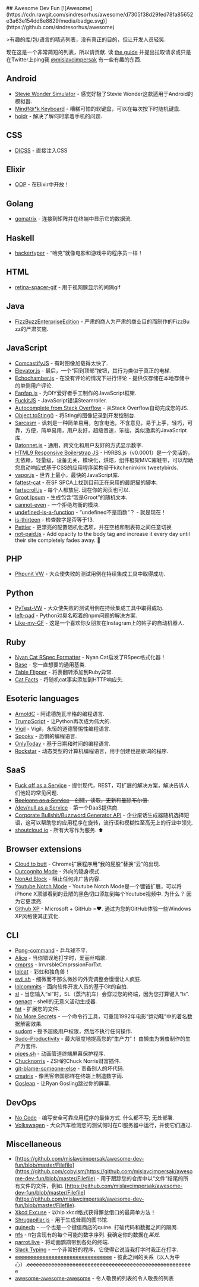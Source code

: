 <div class="github-widget" data-repo="mislavcimpersak/awesome-dev-fun"></div>
## Awesome Dev Fun [![Awesome](https://cdn.rawgit.com/sindresorhus/awesome/d7305f38d29fed78fa85652e3a63e154dd8e8829/media/badge.svg)](https://github.com/sindresorhus/awesome)

&gt;有趣的库/包/语言的精选列表，没有真正的目的，但让开发人员轻笑.

 现在这是一个非常简短的列表，所以请贡献.  读 [the guide](https://github.com/mislavcimpersak/awesome-dev-fun/blob/master/CONTRIBUTING.md) 并提出拉取请求或只是在Twitter上ping我 [@mislavcimpersak](https://twitter.com/mislavcimpersak) 有一些有趣的东西.





## Android

- [Stevie Wonder Simulator](https://play.google.com/store/apps/details?id=erseco.soft.stevie.wonder.simulator) - 感觉好极了Stevie Wonder这款适用于Android的模拟器.
- [Mindf@*k Keyboard](https://github.com/terriblehackskeyboard/keyboard) - 糟糕可怕的软键盘，可以在每次按下时随机键盘.
- [holdr](https://github.com/starakaj/holdr) - 解决了解何时拿着手机的问题.


## CSS

- [DICSS](https://github.com/letsgetrandy/DICSS) - 直接注入CSS


## Elixir
- [OOP](https://github.com/wojtekmach/oop) - 在Elixir中开放！


## Golang
- [gomatrix](https://github.com/GeertJohan/gomatrix) - 连接到矩阵并在终端中显示它的数据流.


## Haskell
- [hackertyper](https://github.com/fgaz/hackertyper) - “哈克”就像电影和游戏中的程序员一样！


## HTML
- [retina-spacer-gif](https://github.com/ao5357/retina-spacer-gif) - 用于视网膜显示的间隔gif


## Java

- [FizzBuzzEnterpriseEdition](https://github.com/EnterpriseQualityCoding/FizzBuzzEnterpriseEdition) - 严肃的商人为严肃的商业目的而制作的FizzBu​​zz的严肃实施.


## JavaScript

- [ComcastifyJS](https://github.com/theonion/comcastifyjs) - 有时图像加载得太快了.
- [Elevator.js](https://github.com/tholman/elevator.js) - 最后，一个“回到顶部”按钮，其行为类似于真正的电梯.
- [Echochamber.js](https://github.com/tessalt/echo-chamber-js) - 在没有评论的情况下进行评论 - 提供仅存储在本地存储中的单侧用户评论.
- [Fapfap.js](http://fapfapjs.io) - 为DIY爱好者手工制作的JavaScript框架.
- [FuckitJS](https://github.com/mattdiamond/fuckitjs) -  JavaScript错误Steamroller.
- [Autocomplete from Stack Overflow](https://emilschutte.com/stackoverflow-autocomplete/) - 从Stack Overflow自动完成您的JS.
- [Object.toSting()](https://github.com/teropa/to-sting) - 将Sting的图像记录到开发控制台.
- [Sarcasm](https://github.com/komlev/sarcasm) - 讽刺是一种简单易用，包含电池，不含意见，易于上手，轻巧，可靠，方便，简单易用，用户友好，超级音速，笨拙，类似激素的JavaScript库.
- [Batonnet.js](https://github.com/BinaryBrain/Batonnet.js) - 通用，跨文化和用户友好的方式显示数字.
- [HTML9 Responsive Boilerstrap JS](http://html9responsiveboilerstrapjs.com/) -  H9RBS.js（v0.0001）是一个灵活的，无依赖，轻量级，设备无关，模块化，烘焙，组件框架MVC库鞋带，可以帮助您启动响应式基于CSS的应用程序架构骨干kitcheninkink tweetybirds.
- [vapor.js](https://github.com/madrobby/vapor.js) - 世界上最小，最快的JavaScript库.
- [fattest-cat](https://github.com/lexiross/fattest-cat) - 在SF SPCA上找到目前正在采用的最肥猫的脚本.
- [fartscroll.js](https://github.com/theonion/fartscroll.js)   - 每个人都放屁.  现在你的网页也可以.
- [Groot Ipsum](http://grootipsum.com/) - 生成包含“我是Groot”的随机文本.
- [cannot-even](https://github.com/blakek/cannot-even) - 一个拒绝均衡的模块.
- [undefined-is-a-function](https://github.com/donavon/undefined-is-a-function)   - “undefined不是函数”？  - 就是现在！
- [is-thirteen](https://github.com/jezen/is-thirteen) - 检查数字是否等于13.
- [Pettier](https://github.com/coleturner/pettier) - 更漂亮的配置随机化选项，并在空格和制表符之间任意切换 
- [not-paid.js](https://github.com/kleampa/not-paid) - Add opacity to the body tag and increase it every day until their site completely fades away. 💸


## PHP

- [Phpunit VW](https://github.com/hmlb/phpunit-vw) - 大众使失败的测试用例在持续集成工具中取得成功.


## Python

- [PyTest-VW](https://github.com/The-Compiler/pytest-vw) - 大众使失败的测试用例在持续集成工具中取得成功.
- [left-pad](https://pypi.python.org/pypi/left-pad/) -  Python对臭名昭着的npm问题的解决方案.
- [Like-my-GF](https://github.com/cyandterry/Like-My-GF) - 这是一个喜欢你女朋友在Instagram上的帖子的自动机器人.


## Ruby

- [Nyan Cat RSpec Formatter](https://github.com/mattsears/nyan-cat-formatter) -  Nyan Cat启发了RSpec格式化器！
- [Base](https://github.com/garybernhardt/base) - 您一直想要的通用基类.
- [Table Flipper](https://github.com/iridakos/table_flipper) - 将表翻转添加到Ruby异常.
- [Cat Facts](https://github.com/fabrik42/cat_facts) - 将随机cat事实添加到HTTP响应头. 


## Esoteric languages

- [ArnoldC](https://github.com/lhartikk/ArnoldC) - 阿诺德施瓦辛格的编程语言.
- [TrumpScript](https://github.com/samshadwell/TrumpScript) - 让Python再次成为伟大的.
- [Vigil](https://github.com/munificent/vigil) -  Vigil，永恒的道德警惕性编程语言.
- [Spooky](https://github.com/ftripier/spookyc) - 恐惧的编程语言.
- [OnlyToday](https://github.com/molnarmark/onlytoday) - 基于日期和时间的编程语言.
- [Rockstar](https://github.com/dylanbeattie/rockstar) - 动态类型的计算机编程语言，用于创建也是歌词的程序.


## SaaS

- [Fuck off as a Service](https://github.com/tomdionysus/foaas) - 提供现代，REST，可扩展的解决方案，解决告诉人们他妈的常见问题.
- ~~[Booleans as a Service](https://booleans.io/) - 创建，读取，更新和删除布尔值.~~
- [/dev/null as a Service](https://devnull-as-a-service.com) - 第一个DaaS提供商.
- [Corporate Bullshit/Buzzword Generator API](https://github.com/sameerkumar18/corporate-bs-generator-api) - 企业废话生成器随机选择短语，这可以帮助您的应用程序在旋转，流行语和模糊性至高无上的行业中领先.
- [shoutcloud.io](http://shoutcloud.io/)   - 所有大写作为服务.  ⬆️


## Browser extensions

- [Cloud to butt](https://github.com/panicsteve/cloud-to-butt) -  Chrome扩展程序用“我的屁股”替换“云”的出现.
- [Outcognito Mode](https://github.com/hrldcpr/outcognito-mode) - 外向的隐身模式.
- [NonAd Block](https://chrome.google.com/webstore/detail/nonad-block/mjdphmpknkepficogfmnfhabmlngggip?hl=en-US) - 阻止任何非广告内容.
- [Youtube Notch Mode](https://chrome.google.com/webstore/detail/youtube-notch-mode/fiklbelmepfnpojheaklfnhfhbfkmibb)   -  Youtube Notch Mode是一个镀铬扩展，可以将iPhone X顶部看到的丑陋的黑色切口添加到每个Youtube视频中.  为什么？  因为它更漂亮.
- [Github XP](https://github.com/martenbjork/github-xp)   -  Microsoft + GitHub =❤️.  通过为您的GitHub体验一些Windows XP风格使其正式化.


## CLI
- [Pong-command](https://github.com/kurehajime/pong-command) - 乒乓球不平.
- [Alice](https://github.com/susisu/alice) - 当你错误地打字时，爱丽丝唱歌.
- [cmprss](https://github.com/kurehajime/cmprss) -  IrrvrsbleCmprssionForTxt.
- [lolcat](https://github.com/busyloop/lolcat) - 彩虹和独角兽！
- [evil.sh](https://github.com/mathiasbynens/evil.sh) - 细微而不那么微妙的外壳调整会慢慢让人疯狂.
- [lolcommits](https://github.com/mroth/lolcommits) - 面向软件开发人员的基于Git的自拍.
- [sl](https://github.com/mtoyoda/sl) - 当您输入“sl”时，SL（蒸汽机车）会穿过您的终端，因为您打算键入“ls”.
- [genact](https://github.com/svenstaro/genact) -  shell的无意义活动生成器.
- [fat](https://github.com/drummyfish/fat) - 扩展您的文件.
- [No More Secrets](https://github.com/bartobri/no-more-secrets) - 一个命令行工具，可重现1992年电影“运动鞋”中的着名数据解密效果.
- [sudont](https://github.com/cbondurant/sudont) - 授予超级用户权限，然后不执行任何操作.
- [Sudo-Productivity](https://github.com/kyle8998/Sudo-Productivity)   - 最大限度地提高您的“生产力”！  由懒虫为懒虫制作的生产力套件.
- [pipes.sh](https://github.com/pipeseroni/pipes.sh) - 动画管道终端屏幕保护程序.
- [Chucknorris](https://github.com/robbyrussell/oh-my-zsh/wiki/Plugins#chucknorris) -  ZSH的Chuck Norris财富插件.
- [git-blame-someone-else](https://github.com/jayphelps/git-blame-someone-else) - 责备别人的坏代码.
- [cmatrix](https://github.com/abishekvashok/cmatrix) - 像黑客帝国那样在终端上制造数字雨.
- [Gosleap](https://github.com/koriroys/gosleap) - 让Ryan Gosling跳过你的屏幕.


## DevOps
- [No Code](https://github.com/kelseyhightower/nocode)   - 编写安全可靠应用程序的最佳方式.  什么都不写;  无处部署.
- [Volkswagen](https://github.com/auchenberg/volkswagen) - 大众汽车检测您的测试何时在CI服务器中运行，并使它们通过.



## Miscellaneous
- [https://github.com/mislavcimpersak/awesome-dev-fun/blob/master/Filefile](https://github.com/cobyism/https://github.com/mislavcimpersak/awesome-dev-fun/blob/master/Filefile) - 用于跟踪您的仓库中以“文件​​”结尾的所有文件的文件，例如. [https://github.com/mislavcimpersak/awesome-dev-fun/blob/master/Filefile](https://github.com/mislavcimpersak/awesome-dev-fun/blob/master/Filefile).
- [Xkcd Excuse](https://xkcd-excuse.com) - 以hip xkcd格式获得懈怠借口的最简单方法！
- [Shrugapillar.js](https://github.com/memeguild/shrugapillar) - 用于生成耸肩的图书馆.
- [quinedb](https://github.com/gfredericks/quinedb)   - 一个也是一个键值商店的quine.  打破代码和数据之间的隔阂.
- [πfs](https://github.com/philipl/pifs)   - π包含现有的每个可能的数字序列.  我确定你的数据在*某处*.
- [parrot.live](https://github.com/hugomd/parrot.live) - 将动画鹦鹉带到各处的终端.
- [Slack Typing](https://github.com/will/slacktyping) - 一个非常好的程序，它使得它说当我打字时我正在打字.
- [eeeeeeeeeeeeeeeeeeeeeeeeeeeeeeee](https://github.com/eeeeeeeeeeeeeeeeeeeeeeeeeeeeeeee/eeeeeeeeeeeeeeeeeeeeeeeeeeeeeeeeeeeeeeeeeeeeeeeeeeeeeeeeeeeeeeeeeeeeeeeeeeeeeeeeeeeeeeeeeeeeeeeeeeee) - 彼此之间的关系（以人为中心）.eeeeeeeeeeeeeeeeeeeeeeeeeeeeeeeeeeeeeeeeeeeeeeeeeeeeeee
- [awesome-awesome-awesome](https://github.com/jonatasbaldin/awesome-awesome-awesome) - 令人敬畏的列表的令人敬畏的列表 
